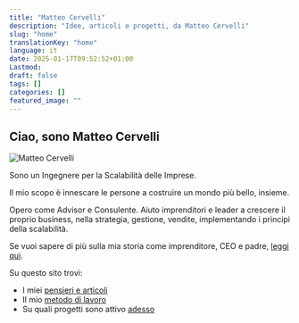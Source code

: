 ```yaml
---
title: "Matteo Cervelli"
description: "Idee, articoli e progetti, da Matteo Cervelli"
slug: "home"
translationKey: "home"
language: it
date: 2025-01-17T09:52:52+01:00
Lastmod:
draft: false 
tags: []
categories: []
featured_image: ""
---
```

## Ciao, sono Matteo Cervelli

<article class="home-intro">
    <div class="intro-container">
        <div class="intro-image">
            <img src="/images/profile.jpg" alt="Matteo Cervelli">
        </div>
        <div class="intro-text">
            <p>Sono un Ingegnere per la Scalabilità delle Imprese.</p>
            <p>Il mio scopo è innescare le persone a costruire un mondo più bello, insieme.</p>
            <p>Opero come Advisor e Consulente. Aiuto imprenditori e leader a crescere il proprio business, nella strategia, gestione, vendite, implementando i principi della scalabilità.</p>
            <p>Se vuoi sapere di più sulla mia storia come imprenditore, CEO e padre, <a href="/it/about">leggi qui</a>.</p>
        </div>
    </div>
</article>

Su questo sito trovi:

- I miei [pensieri e articoli](/posts)
- Il mio [metodo di lavoro](/work)
- Su quali progetti sono attivo [adesso](/now)
